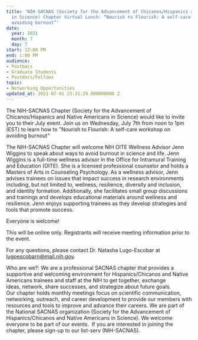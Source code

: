```yaml
---
title: 'NIH SACNAS (Society for the Advancement of Chicanos/Hispanics and Native Americans
  in Science) Chapter Virtual Lunch: “Nourish to Flourish: A self-care workshop on
  avoiding burnout”'
date:
  year: 2021
  month: 7
  day: 7
start: 12:00 PM
end: 1:00 PM
audience:
- Postbacs
- Graduate Students
- Postdocs/Fellows
topic:
- Networking Opportunities
updated_at: 2021-07-01 23:31:29.000000000 Z
---
```

The NIH-SACNAS Chapter (Society for the Advancement of
Chicanos/Hispanics and Native Americans in Science) would like to invite
you to their July event. Join us on Wednesday, July 7th from noon to 1pm
(EST) to learn how to "Nourish to Flourish: A self-care workshop on
avoiding burnout"

The NIH-SACNAS Chapter will welcome NIH OITE Wellness Advisor Jenn
Wiggins to speak about ways to avoid burnout in science and life. Jenn
Wiggins is a full-time wellness advisor in the Office for Intramural
Training and Education (OITE). She is a licensed professional counselor
and holds a Masters of Arts in Counseling Psychology. As a wellness
advisor, Jenn advises trainees on issues that impact success in research
environments including, but not limited to, wellness, resilience,
diversity and inclusion, and identity formation. Additionally, she
facilitates small group discussions and trainings and develops
educational materials around wellness and resilience. Jenn enjoys
supporting trainees as they develop strategies and tools that promote
success.

Everyone is welcome! 

This will be online only. Registrants will receive meeting information
prior to the event.

For any questions, please contact Dr. Natasha Lugo-Escobar at
lugoescobarn@mail.nih.gov.  

<span>Who are we?: We are a professional SACNAS
chapter that provides a supportive and welcoming environment for
Hispanics/Chicanos and Native Americans trainees and staff at the NIH to
get together, exchange ideas, network, share successes, and strategize
about future goals. Our chapter holds monthly meetings focus on
scientific communication, networking, outreach, and career development
to provide our members with resources and tools to improve and
advance their careers. We are part of the National SACNAS organization
(Society for the Advancement of Hispanics/Chicanos and Native Americans
in Science). We welcome everyone to be part of our events.  If you are
interested in joining the chapter, please sign-up to our list-serv
(NIH-SACNAS). </span>

 

 
